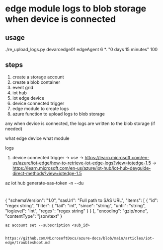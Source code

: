 # edge module logs to blob storage when device is connected


## usage
./re_upload_logs.py devarcedge01 edgeAgent 6 *. "0 days 15 minutes" 100


## steps

1) create a storage account
2) create a blob container 
3) event grid
4) iot hub
5) iot edge device
6) device connected trigger
7) edge module to create logs
8) azure function to upload logs to blob storage

any when device is connected, the logs are written to the blob storage (if needed)

what edge device
what module



logs


1) device connected trigger
   -> use 
   -> https://learn.microsoft.com/en-us/azure/iot-edge/how-to-retrieve-iot-edge-logs?view=iotedge-1.5
   -> https://learn.microsoft.com/en-us/azure/iot-hub/iot-hub-devguide-direct-methods?view=iotedge-1.5



az iot hub generate-sas-token -n <iothubName> --du <duration>


#
{
       "schemaVersion": "1.0",
       "sasUrl": "Full path to SAS URL",
       "items": [
          {
             "id": "regex string",
             "filter": {
                "tail": "int",
                "since": "string",
                "until": "string",
                "loglevel": "int",
                "regex": "regex string"
             }
          }
       ],
       "encoding": "gzip/none",
       "contentType": "json/text" 
    }

    az account set --subscription <sub_id>


    https://github.com/MicrosoftDocs/azure-docs/blob/main/articles/iot-edge/troubleshoot.md